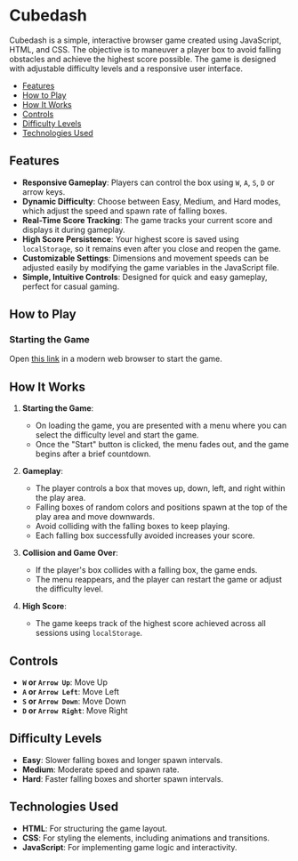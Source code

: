 # Cubedash

Cubedash is a simple, interactive browser game created using JavaScript, HTML, and CSS. The objective is to maneuver a player box to avoid falling obstacles and achieve the highest score possible. The game is designed with adjustable difficulty levels and a responsive user interface.

- [Features](#features)
- [How to Play](#how-to-play)
- [How It Works](#how-it-works)
- [Controls](#controls)
- [Difficulty Levels](#difficulty-levels)
- [Technologies Used](#technologies-used)

## Features

- **Responsive Gameplay**: Players can control the box using `W`, `A`, `S`, `D` or arrow keys.
- **Dynamic Difficulty**: Choose between Easy, Medium, and Hard modes, which adjust the speed and spawn rate of falling boxes.
- **Real-Time Score Tracking**: The game tracks your current score and displays it during gameplay.
- **High Score Persistence**: Your highest score is saved using `localStorage`, so it remains even after you close and reopen the game.
- **Customizable Settings**: Dimensions and movement speeds can be adjusted easily by modifying the game variables in the JavaScript file.
- **Simple, Intuitive Controls**: Designed for quick and easy gameplay, perfect for casual gaming.

## How to Play

### Starting the Game

Open [this link](https://bendik-bruun-olsen.github.io/Cubedash/) in a modern web browser to start the game.

## How It Works

1. **Starting the Game**:

   - On loading the game, you are presented with a menu where you can select the difficulty level and start the game.
   - Once the "Start" button is clicked, the menu fades out, and the game begins after a brief countdown.

2. **Gameplay**:

   - The player controls a box that moves up, down, left, and right within the play area.
   - Falling boxes of random colors and positions spawn at the top of the play area and move downwards.
   - Avoid colliding with the falling boxes to keep playing.
   - Each falling box successfully avoided increases your score.

3. **Collision and Game Over**:

   - If the player's box collides with a falling box, the game ends.
   - The menu reappears, and the player can restart the game or adjust the difficulty level.

4. **High Score**:
   - The game keeps track of the highest score achieved across all sessions using `localStorage`.

## Controls

- **`W` or `Arrow Up`**: Move Up
- **`A` or `Arrow Left`**: Move Left
- **`S` or `Arrow Down`**: Move Down
- **`D` or `Arrow Right`**: Move Right

## Difficulty Levels

- **Easy**: Slower falling boxes and longer spawn intervals.
- **Medium**: Moderate speed and spawn rate.
- **Hard**: Faster falling boxes and shorter spawn intervals.

## Technologies Used

- **HTML**: For structuring the game layout.
- **CSS**: For styling the elements, including animations and transitions.
- **JavaScript**: For implementing game logic and interactivity.
